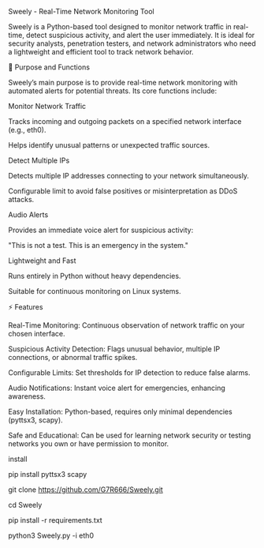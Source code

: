 Sweely - Real-Time Network Monitoring Tool

Sweely is a Python-based tool designed to monitor network traffic in real-time, detect suspicious activity, and alert the user immediately. It is ideal for security analysts, penetration testers, and network administrators who need a lightweight and efficient tool to track network behavior.

🎯 Purpose and Functions

Sweely’s main purpose is to provide real-time network monitoring with automated alerts for potential threats. Its core functions include:

Monitor Network Traffic

Tracks incoming and outgoing packets on a specified network interface (e.g., eth0).

Helps identify unusual patterns or unexpected traffic sources.

Detect Multiple IPs

Detects multiple IP addresses connecting to your network simultaneously.

Configurable limit to avoid false positives or misinterpretation as DDoS attacks.

Audio Alerts

Provides an immediate voice alert for suspicious activity:

"This is not a test. This is an emergency in the system."

Lightweight and Fast

Runs entirely in Python without heavy dependencies.

Suitable for continuous monitoring on Linux systems.



⚡ Features

Real-Time Monitoring: Continuous observation of network traffic on your chosen interface.

Suspicious Activity Detection: Flags unusual behavior, multiple IP connections, or abnormal traffic spikes.

Configurable Limits: Set thresholds for IP detection to reduce false alarms.

Audio Notifications: Instant voice alert for emergencies, enhancing awareness.

Easy Installation: Python-based, requires only minimal dependencies (pyttsx3, scapy).

Safe and Educational: Can be used for learning network security or testing networks you own or have permission to monitor.


install

pip install pyttsx3 scapy

git clone https://github.com/G7R666/Sweely.git

cd Sweely

pip install -r requirements.txt

python3 Sweely.py -i eth0

